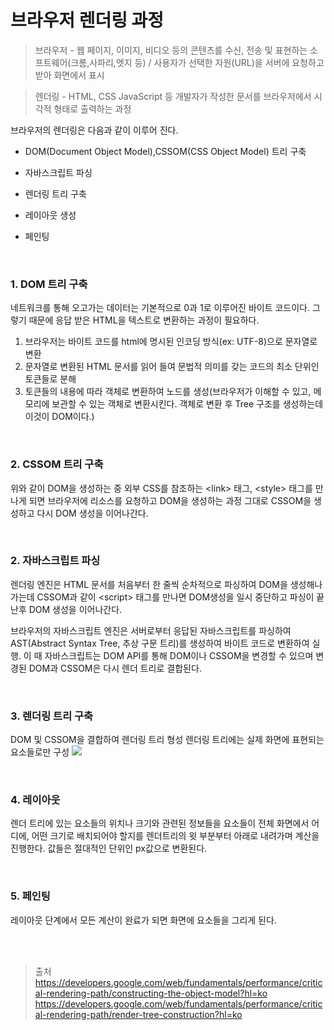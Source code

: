 # 브라우저 렌더링 과정

> 브라우저 - 웹 페이지, 이미지, 비디오 등의 콘텐츠를 수신, 전송 및 표현하는 소프트웨어(크롬,사파리,엣지 등) / 사용자가 선택한 자원(URL)을 서버에 요청하고 받아 화면에서 표시

> 렌더링 - HTML, CSS JavaScript 등 개발자가 작성한 문서를 브라우저에서 시각적 형태로 출력하는 과정

브라우저의 렌더링은 다음과 같이 이루어 진다.

- DOM(Document Object Model),CSSOM(CSS Object Model) 트리 구축
- 자바스크립트 파싱
- 렌더링 트리 구축

- 레이아웃 생성
- 페인팅

<br>

>

### 1. DOM 트리 구축

네트워크를 통해 오고가는 데이터는 기본적으로 0과 1로 이루어진 바이트 코드이다.
그렇기 때문에 응답 받은 HTML을 텍스트로 변환하는 과정이 필요하다.

1. 브라우저는 바이트 코드를 html에 명시된 인코딩 방식(ex: UTF-8)으로 문자열로 변환
2. 문자열로 변환된 HTML 문서를 읽어 들여 문법적 의미를 갖는 코드의 최소 단위인 토큰들로 분해
3. 토큰들의 내용에 따라 객체로 변환하여 노드를 생성(브라우저가 이해할 수 있고, 메모리에 보관할 수 있는 객체로 변환시킨다. 객체로 변환 후 Tree 구조를 생성하는데 이것이 DOM이다.)

<br>

### 2. CSSOM 트리 구축

위와 같이 DOM을 생성하는 중 외부 CSS를 참조하는 \<link> 태그, \<style> 태그를 만나게 되면 브라우저에 리소스를 요청하고 DOM을 생성하는 과정 그대로 CSSOM을 생성하고 다시 DOM 생성을 이어나간다.

<br>

### 2. 자바스크립트 파싱

렌더링 엔진은 HTML 문서를 처음부터 한 줄씩 순차적으로 파싱하여 DOM을 생성해나가는데 CSSOM과 같이 \<script> 태그를 만나면 DOM생성을 일시 중단하고 파싱이 끝난후 DOM 생성을 이어나간다.

브라우저의 자바스크립트 엔진은 서버로부터 응답된 자바스크립트를 파싱하여 AST(Abstract Syntax Tree, 추상 구문 트리)를 생성하여 바이트 코드로 변환하여 실행. 이 때 자바스크립트는 DOM API를 통해 DOM이나 CSSOM을 변경할 수 있으며 변경된 DOM과 CSSOM은 다시 렌더 트리로 결합된다.

<br>

### 3. 렌더링 트리 구축

DOM 및 CSSOM을 결합하여 렌더링 트리 형성
렌더링 트리에는 실제 화면에 표현되는 요소들로만 구성
<img src="https://developers.google.com/web/fundamentals/performance/critical-rendering-path/images/render-tree-construction.png?hl=ko">

<br>

### 4. 레이아웃

렌더 트리에 있는 요소들의 위치나 크기와 관련된 정보들을 요소들이 전체 화면에서 어디에, 어떤 크기로 배치되어야 할지를 렌더트리의 윗 부분부터 아래로 내려가며 계산을 진행한다. 값들은 절대적인 단위인 px값으로 변환된다.

<br>

### 5. 페인팅

레이아웃 단계에서 모든 계산이 완료가 되면 화면에 요소들을 그리게 된다.

<br><br>

> 출처
> https://developers.google.com/web/fundamentals/performance/critical-rendering-path/constructing-the-object-model?hl=ko
> https://developers.google.com/web/fundamentals/performance/critical-rendering-path/render-tree-construction?hl=ko
